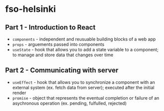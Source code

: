 # fso-helsinki

## Part 1 - Introduction to React

- `components` - independent and reusuable building blocks of a web app
- `props` - arguements passed into components
- `useState` - hook that allows you to add a state variable to a component; to manage and store data that changes over time

## Part 2 - Communicating with server

- `useEffect` - hook that allows you to synchronize a component with an external system (ex. fetch data from server); executed after the initial render
- `promise` - object that represents the eventual completion or failure of an asychronous operation (ex. pending, fulfulled, rejected)
